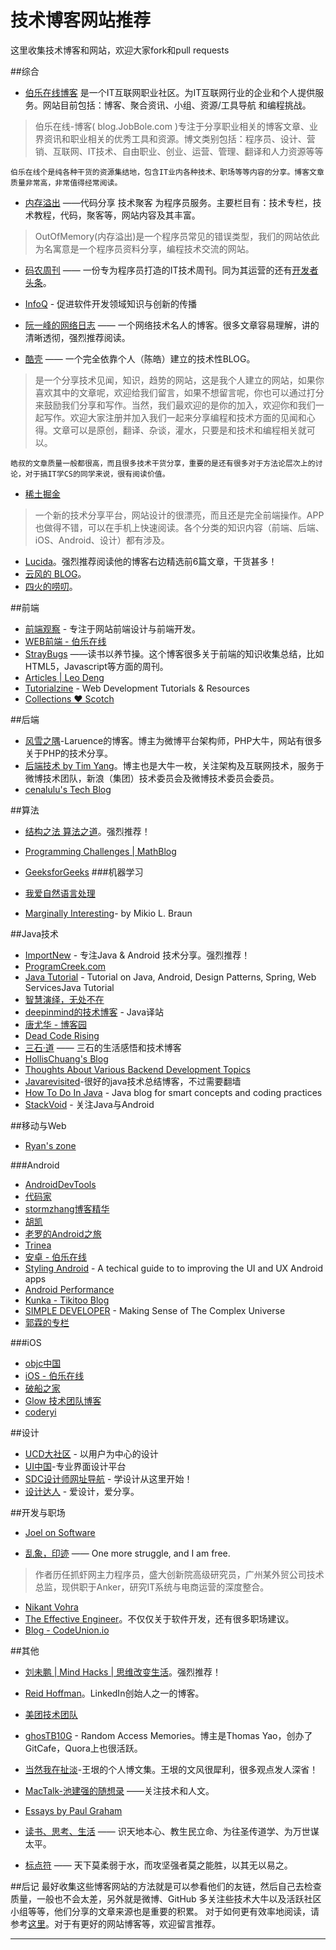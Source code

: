 技术博客网站推荐
====
这里收集技术博客和网站，欢迎大家fork和pull requests


##综合

- [伯乐在线博客](http://blog.jobbole.com/) 是一个IT互联网职业社区。为IT互联网行业的企业和个人提供服务。网站目前包括：博客、聚合资讯、小组、资源/工具导航 和编程挑战。
>伯乐在线-博客( blog.JobBole.com )专注于分享职业相关的博客文章、业界资讯和职业相关的优秀工具和资源。博文类别包括：程序员、设计、营销、互联网、IT技术、自由职业、创业、运营、管理、翻译和人力资源等等

	伯乐在线个是纯各种干货的资源集结地，包含IT业内各种技术、职场等等内容的分享。博客文章质量非常高，非常值得经常阅读。
- [内存溢出](http://outofmemory.cn/) ——代码分享 技术聚客 为程序员服务。主要栏目有：技术专栏，技术教程，代码，聚客等，网站内容及其丰富。
>OutOfMemory(内存溢出)是一个程序员常见的错误类型，我们的网站依此为名寓意是一个程序员资料分享，编程技术交流的网站。

- [码农周刊](http://weekly.manong.io/) —— 一份专为程序员打造的IT技术周刊。同为其运营的还有[开发者头条](http://toutiao.io/)。

- [InfoQ](http://www.infoq.com/cn/) - 促进软件开发领域知识与创新的传播


- [阮一峰的网络日志](http://www.ruanyifeng.com/blog/) —— 一个网络技术名人的博客。很多文章容易理解，讲的清晰透彻，强烈推荐阅读。

- [酷壳](http://coolshell.cn) —— 一个完全依靠个人（陈皓）建立的技术性BLOG。
>是一个分享技术见闻，知识，趋势的网站，这是我个人建立的网站，如果你喜欢其中的文章呢，欢迎给我们留言，如果不想留言呢，你也可以通过打分来鼓励我们分享和写作。当然，我们最欢迎的是你的加入，欢迎你和我们一起写作。欢迎大家注册并加入我们一起来分享编程和技术方面的见闻和心得。文章可以是原创，翻译、杂谈，灌水，只要是和技术和编程相关就可以。

	皓叔的文章质量一般都很高，而且很多技术干货分享，重要的是还有很多对于方法论层次上的讨论，对于搞IT学CS的同学来说，很有阅读价值。
	
- [稀土掘金](http://gold.xitu.io)
> 一个新的技术分享平台，网站设计的很漂亮，而且还是完全前端操作。APP 也做得不错，可以在手机上快速阅读。各个分类的知识内容（前端、后端、iOS、Android、设计）都有涉及。

- [Lucida](http://zh.lucida.me/)。强烈推荐阅读他的博客右边精选前6篇文章，干货甚多！
- [云风的 BLOG](http://blog.codingnow.com/)。
- [四火的唠叨](http://www.raychase.net/)。


##前端
- [前端观察](http://www.qianduan.net/) - 专注于网站前端设计与前端开发。
- [WEB前端 - 伯乐在线](http://web.jobbole.com/)
- [StrayBugs](http://www.crimx.com/) ——读书以养节操。这个博客很多关于前端的知识收集总结，比如HTML5，Javascript等方面的周刊。
- [Articles | Leo Deng](http://myst729.github.io/articles/)
- [Tutorialzine](http://tutorialzine.com/) - Web Development Tutorials & Resources
- [Collections ♥ Scotch](https://scotch.io/collections)

##后端
- [风雪之隅](http://www.laruence.com/)-Laruence的博客。博主为微博平台架构师，PHP大牛，网站有很多关于PHP的技术分享。
- [后端技术 by Tim Yang](http://timyang.net/)。博主也是大牛一枚，关注架构及互联网技术，服务于微博技术团队，新浪（集团）技术委员会及微博技术委员会委员。
- [cenalulu's Tech Blog](http://cenalulu.github.io/)


##算法
- [结构之法 算法之道](http://blog.csdn.net/v_july_v)。强烈推荐！
- [Programming Challenges | MathBlog](http://www.mathblog.dk/programming-challenges/)
- [GeeksforGeeks](http://www.geeksforgeeks.org/)
###机器学习

- [我爱自然语言处理](http://www.52nlp.cn/)
- [Marginally Interesting](http://blog.mikiobraun.de/)- by Mikio L. Braun

##Java技术
- [ImportNew](http://www.importnew.com/) - 专注Java & Android 技术分享。强烈推荐！
- [ProgramCreek.com](http://www.programcreek.com/)
- [Java Tutorial](http://javapapers.com/) - Tutorial on Java, Android, Design Patterns, Spring, Web ServicesJava Tutorial
- [智慧演绎，无处不在](http://blog.csdn.net/zhangerqing)
- [deepinmind的技术博客](http://it.deepinmind.com/index.html) - Java译站
- [唐尤华 - 博客园](http://www.cnblogs.com/tangyouhua/)
- [Dead Code Rising](http://www.deadcoderising.com/)
- [三石·道](http://www.molotang.com/) —— 三石的生活感悟和技术博客
- [HollisChuang's Blog](http://www.hollischuang.com/)
- [Thoughts About Various Backend Development Topics](http://korhner.github.io/)
- [Javarevisited](http://javarevisited.blogspot.in/)-很好的java技术总结博客，不过需要翻墙
- [How To Do In Java](http://howtodoinjava.com/) - Java blog for smart concepts and coding practices
- [StackVoid](http://stackvoid.com/) - 关注Java与Android


##移动与Web

- [Ryan's zone](http://blog.csdn.net/ryantang03)

###Android
- [AndroidDevTools](http://www.androiddevtools.cn/)
- [代码家](http://blog.daimajia.com/)
- [stormzhang博客精华](http://www.stormzhang.com/)
- [胡凯](http://hukai.me/)
- [老罗的Android之旅](http://blog.csdn.net/luoshengyang)
- [Trinea](http://www.trinea.cn/)
- [安卓 - 伯乐在线](http://android.jobbole.com/)
- [Styling Android](http://blog.stylingandroid.com/) - A techical guide to to improving the UI and UX Android apps
- [Android Performance](http://www.grackertalk.com/)
- [Kunka - Tikitoo Blog](http://tikitoo.github.io/)
- [SIMPLE DEVELOPER](http://simpledeveloper.com/) - Making Sense of The Complex Universe
- [郭霖的专栏](http://blog.csdn.net/guolin_blog)

###iOS
- [objc中国](http://objccn.io/)
- [iOS - 伯乐在线](http://ios.jobbole.com/)
- [破船之家](http://beyondvincent.com/)
- [Glow 技术团队博客](http://tech.glowing.com/cn/)
- [coderyi](http://www.coderyi.com/)

##设计
- [UCD大社区](http://ucdchina.com/) - 以用户为中心的设计
- [UI中国](http://www.ui.cn/)-专业界面设计平台
- [SDC设计师网址导航](http://www.hao.uisdc.com/) - 学设计从这里开始！
- [设计达人](http://www.shejidaren.com/) - 爱设计，爱分享。 

##开发与职场
- [Joel on Software](http://www.joelonsoftware.com/)

- [乱象，印迹](http://www.luanxiang.org/blog/) —— One more struggle, and I am free. 
>作者历任抓虾网主力程序员，盛大创新院高级研究员，广州某外贸公司技术总监，现供职于Anker，研究IT系统与电商运营的深度整合。
- [Nikant Vohra](http://www.nikantvohra.com/)
- [The Effective Engineer](http://www.theeffectiveengineer.com/blog)。不仅仅关于软件开发，还有很多职场建议。
- [Blog - CodeUnion.io](http://blog.codeunion.io/)

##其他
- [刘未鹏 | Mind Hacks | 思维改变生活](http://mindhacks.cn/)。强烈推荐！
- [Reid Hoffman](http://reidhoffman.org/)。LinkedIn创始人之一的博客。
- [美团技术团队](http://tech.meituan.com/)

- [ghosTB10G](http://blog.ghostunix.org/) - Random Access Memories。博主是Thomas Yao，创办了GitCafe，Quora上也很活跃。

- [当然我在扯淡](http://www.yinwang.org/)-王垠的个人博文集。王垠的文风很犀利，很多观点发人深省！

- [MacTalk-池建强的随想录](http://macshuo.com/) ——关注技术和人文。

- [Essays by Paul Graham](http://www.paulgraham.com/articles.html)

- [读书、思考、生活](http://www.zhuangbiaowei.com/blog/) —— 识天地本心、教生民立命、为往圣传道学、为万世谋太平。

- [标点符](http://www.biaodianfu.com/) —— 天下莫柔弱于水，而攻坚强者莫之能胜，以其无以易之。



##后记
最好收集这些博客网站的方法就是可以参看他们的友链，然后自己去检查质量，一般也不会太差，另外就是微博、GitHub 多关注些技术大牛以及活跃社区小组等等，他们分享的文章来源也是重要的积累。
对于如何更有效率地阅读，请参考[这里](http://www.caoqq.net/tech-news.html#后记)。对于有更好的网站博客等，欢迎留言推荐。

---
